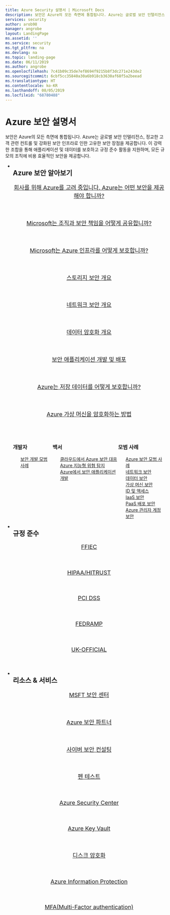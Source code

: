 ```yaml
---
title: Azure Security 설명서 | Microsoft Docs
description: 보안은 Azure의 모든 측면에 통합됩니다. Azure는 글로벌 보안 인텔리전스, 정교한 고객 관련 컨트롤 및 강화된 보안 인프라로 인한 고유한 보안 장점을 제공합니다. 이 강력한 조합을 통해 애플리케이션 및 데이터를 보호하고 규정 준수 활동을 지원하며, 모든 규모의 조직에 비용 효율적인 보안을 제공합니다.
services: security
author: arob98
manager: angrobe
layout: LandingPage
ms.assetid: ''
ms.service: security
ms.tgt_pltfrm: na
ms.devlang: na
ms.topic: landing-page
ms.date: 06/11/2019
ms.author: angrobe
ms.openlocfilehash: 7c41b09c35de7ef8694f9215b8f3dc271e243de2
ms.sourcegitcommit: 6cbf5cc35840a30a6b918cb3630af68f5a2beead
ms.translationtype: HT
ms.contentlocale: ko-KR
ms.lasthandoff: 08/05/2019
ms.locfileid: "68780488"
---
```

# <a name="azure-security-documentation"></a>Azure 보안 설명서

보안은 Azure의 모든 측면에 통합됩니다. Azure는 글로벌 보안 인텔리전스, 정교한 고객 관련 컨트롤 및 강화된 보안 인프라로 인한 고유한 보안 장점을 제공합니다. 이 강력한 조합을 통해 애플리케이션 및 데이터를 보호하고 규정 준수 활동을 지원하며, 모든 규모의 조직에 비용 효율적인 보안을 제공합니다.

<ul class="cardsFTitle panelContent">
    <li style="-ms-flex: 0 1 100%; flex: 0 1 100%">
        <div class="cardSize">
            <div class="cardPadding" style="padding-bottom: 0;">
                <div class="card">
                    <div class="cardImageOuter">
                        <div class="cardImage">
                            <img alt="" src="https://docs.microsoft.com/media/common/i_overview.svg" data-linktype="external" data-hoverimage="">
                        </div>
                    </div>
                    <div class="cardText">
                        <h2 style="margin-top: 0">Azure 보안 알아보기</h2>
                    </div>
                </div>
            </div>
        </div>
    </li>
</ul>

<ul class="cardsZ panelContent featuredContent">
    <li style="list-style: none;">
        <a href="/azure/security/azure-security">
            <div class="cardSize">
                <div class="cardPadding">
                    <div class="card" style="min-height: 0;padding-bottom: 24px; text-align: center;">
                        <div class="cardText">
                            <p style="font-size: 1.12rem;">회사를 위해 Azure를 고려 중입니다. Azure는 어떤 보안을 제공해야 합니까?</p>
                        </div>
                    </div>
                </div>
            </div>
        </a>
    </li>
    <li style="list-style: none;">
        <a href="https://aka.ms/sharedresponsibility">
            <div class="cardSize">
                <div class="cardPadding">
                    <div class="card" style="min-height: 0;padding-bottom: 24px; text-align: center;">
                        <div class="cardText">
                            <p style="font-size: 1.12rem;">Microsoft는 조직과 보안 책임을 어떻게 공유합니까?</p>
                        </div>
                    </div>
                </div>
            </div>
        </a>
    </li>
    <li style="list-style: none;">
        <a href="/azure/security/fundamentals/infrastructure">
            <div class="cardSize">
                <div class="cardPadding">
                    <div class="card" style="min-height: 0;padding-bottom: 24px; text-align: center;">
                        <div class="cardText">
                            <p style="font-size: 1.12rem;">Microsoft는 Azure 인프라를 어떻게 보호합니까?</p>
                        </div>
                    </div>
                </div>
            </div>
        </a>
    </li>
    <li style="list-style: none;">
        <a href="/azure/security/security-storage-overview">
            <div class="cardSize">
                <div class="cardPadding">
                    <div class="card" style="min-height: 0;padding-bottom: 24px; text-align: center;">
                        <div class="cardText">
                            <p style="font-size: 1.12rem;">스토리지 보안 개요</p>
                        </div>
                    </div>
                </div>
            </div>
        </a>
    </li>
    <li style="list-style: none;">
        <a href="/azure/security/security-network-overview">
            <div class="cardSize">
                <div class="cardPadding">
                    <div class="card" style="min-height: 0;padding-bottom: 24px; text-align: center;">
                        <div class="cardText">
                            <p style="font-size: 1.12rem;">네트워크 보안 개요</p>
                        </div>
                    </div>
                </div>
            </div>
        </a>
    </li>
    <li style="list-style: none;">
        <a href="/azure/security/security-azure-encryption-overview">
            <div class="cardSize">
                <div class="cardPadding">
                    <div class="card" style="min-height: 0;padding-bottom: 24px; text-align: center;">
                        <div class="cardText">
                            <p style="font-size: 1.12rem;">데이터 암호화 개요</p>
                        </div>
                    </div>
                </div>
            </div>
        </a>
    </li>
    <li style="list-style: none;">
        <a href="/azure/security/develop">
            <div class="cardSize">
                <div class="cardPadding">
                    <div class="card" style="min-height: 0;padding-bottom: 24px; text-align: center;">
                        <div class="cardText">
                            <p style="font-size: 1.12rem;">보안 애플리케이션 개발 및 배포</p>
                        </div>
                    </div>
                </div>
            </div>
        </a>
    </li>
    <li style="list-style: none;">
        <a href="/azure/security/fundamentals/encryption-atrest">
            <div class="cardSize">
                <div class="cardPadding">
                    <div class="card" style="min-height: 0;padding-bottom: 24px; text-align: center;">
                        <div class="cardText">
                            <p style="font-size: 1.12rem;">Azure는 저장 데이터를 어떻게 보호합니까?</p>
                        </div>
                    </div>
                </div>
            </div>
        </a>
    </li>
    <li style="list-style: none;">
        <a href="/azure/security/azure-security-disk-encryption">
            <div class="cardSize">
                <div class="cardPadding">
                    <div class="card" style="min-height: 0;padding-bottom: 24px; text-align: center;">
                        <div class="cardText">
                            <p style="font-size: 1.12rem;">Azure 가상 머신을 암호화하는 방법</p>
                        </div>
                    </div>
                </div>
            </div>
        </a>
    </li>
</ul>

<ul class="cardsL panelContent singlePanelContent" style="display:flex!important;">
    <li style="list-style: none;">
        <div class="cardSize">
            <div class="cardPadding">
                <div class="card">
                    <div class="cardText">
                        <div class="ico64Link"><img src="https://docs.microsoft.com/media/common/i_code-samples.svg" alt="" /></div>
                        <h3>개발자</h3>
                        <ul class="noBullet">
                            <li style="list-style: none;">
                                <a class="barLink" href="/azure/security/develop/secure-dev-overview">보안 개발 모범 사례</a>
                            </li>
                        </ul>
                    </div>
                </div>
            </div>
        </div>
    </li>
    <li style="list-style: none;">
        <div class="cardSize">
            <div class="cardPadding">
                <div class="card">
                    <div class="cardText">
                        <div class="ico64Link"><img src="https://docs.microsoft.com/media/common/i_article.svg" alt="" /></div>
                        <h3>백서</h3>
                        <ul class="noBullet">
                            <li style="list-style: none;">
                                <a class="barLink" href="https://aka.ms/SecurityResponsepaper">클라우드에서 Azure 보안 대응</a>
                            </li>
                            <li style="list-style: none;">
                                <a class="barLink" href="/azure/security/fundamentals/threat-detection">Azure 지능형 위협 탐지</a>
                            </li>
                            <li style="list-style: none;">
                                <a class="barLink" href="/azure/security/fundamentals/abstract-network-security>Azure network security"</a>
                            </li>
                            <li style="list-style: none;">
                                <a class="barLink" href="/azure/security/fundamentals/abstract-develop-secure-apps">Azure에서 보안 애플리케이션 개발</a>
                            </li>
                        </ul>
                    </div>
                </div>
            </div>
        </div>
    </li>
    <li style="list-style: none;">
        <div class="cardSize">
            <div class="cardPadding">
                <div class="card">
                    <div class="cardText">
                        <div class="ico64Link"><img src="https://docs.microsoft.com/media/common/i_guidelines.svg" alt="" /></div>
                        <h3>모범 사례</h3>
                        <ul class="noBullet">
                            <li style="list-style: none;">
                                <a class="barLink" href="https://azure.microsoft.com/resources/security-best-practices-for-azure-solutions/">Azure 보안 모범 사례</a>
                            </li>
                            <li style="list-style: none;">
                                <a class="barLink" href="/azure/security/fundamentals/network-best-practices">네트워크 보안</a>
                            </li>
                            <li style="list-style: none;">
                                <a class="barLink" href="/azure/security/fundamentals/data-encryption-best-practices">데이터 보안</a>
                            </li>
                            <li style="list-style: none;">
                                <a class="barLink" href="/azure/security/azure-security-best-practices-vms">가상 머신 보안</a>
                            </li>
                            <li style="list-style: none;">
                                <a class="barLink" href="/azure/security/fundamentals/identity-management-best-practices">ID 및 액세스</a>
                            </li>
                            <li style="list-style: none;">
                                <a class="barLink" href="/azure/security/fundamentals/iaas">IaaS 보안</a>
                            </li>
                            <li style="list-style: none;">
                                <a class="barLink" href="/azure/security/security-paas-deployments">PaaS 배포 보안</a>
                            </li>
                            <li style="list-style: none;">
                                <a class="barLink" href="/azure/security/fundamentals/global-admin">Azure 관리자 계정 보안</a>
                            </li>
                        </ul>
                    </div>
                </div>
            </div>
        </div>
    </li>
</ul>

<ul class="cardsFTitle panelContent">
    <li style="-ms-flex: 0 1 100%; flex: 0 1 100%">
        <div class="cardSize">
            <div class="cardPadding" style="padding-bottom: 0;">
                <div class="card">
                    <div class="cardImageOuter">
                        <div class="cardImage">
                            <img alt="" src="https://docs.microsoft.com/media/common/i_cloud-security.svg" data-linktype="external" data-hoverimage="">
                        </div>
                    </div>
                    <div class="cardText">
                        <h2 style="margin-top: 0">규정 준수</h2>
                    </div>
                </div>
            </div>
        </div>
    </li>
</ul>

<ul class="panelContent cardsZ">
    <li style="list-style: none;">
        <a href="/azure/security/blueprints/financial-services-regulated-workloads">
            <div class="cardSize">
                <div class="cardPadding">
                    <div class="card" style="min-height: 0;padding-bottom: 24px; text-align: center;">
                        <div class="cardText">
                            <p style="font-size: 1.12rem;">FFIEC</p>
                        </div>
                    </div>
                </div>
            </div>
        </a>
    </li>
    <li style="list-style: none;">
        <a href="/azure/security/blueprints/azure-health">
            <div class="cardSize">
                <div class="cardPadding">
                    <div class="card" style="min-height: 0;padding-bottom: 24px; text-align: center;">
                        <div class="cardText">
                            <p style="font-size: 1.12rem;">HIPAA/HITRUST</p>
                        </div>
                    </div>
                </div>
            </div>
        </a>
    </li>
    <li style="list-style: none;">
        <a href="/azure/security/blueprints/payment-processing-blueprint">
            <div class="cardSize">
                <div class="cardPadding">
                    <div class="card" style="min-height: 0;padding-bottom: 24px; text-align: center;">
                        <div class="cardText">
                            <p style="font-size: 1.12rem;">PCI DSS</p>
                        </div>
                    </div>
                </div>
            </div>
        </a>
    </li>
    <li style="list-style: none;">
        <a href="/azure/security/blueprints/fedramp">
            <div class="cardSize">
                <div class="cardPadding">
                    <div class="card" style="min-height: 0;padding-bottom: 24px; text-align: center;">
                        <div class="cardText">
                            <p style="font-size: 1.12rem;">FEDRAMP</p>
                        </div>
                    </div>
                </div>
            </div>
        </a>
    </li>
    <li style="list-style: none;">
        <a href="/azure/security/blueprints/uk-official-three-tier-applications-overview">
            <div class="cardSize">
                <div class="cardPadding">
                    <div class="card" style="min-height: 0;padding-bottom: 24px; text-align: center;">
                        <div class="cardText">
                            <p style="font-size: 1.12rem;">UK-OFFICIAL</p>
                        </div>
                    </div>
                </div>
            </div>
        </a>
    </li>
</ul>

<ul class="cardsFTitle panelContent">
    <li style="-ms-flex: 0 1 100%; flex: 0 1 100%">
        <div class="cardSize">
            <div class="cardPadding" style="padding-bottom: 0;">
                <div class="card">
                    <div class="cardImageOuter">
                        <div class="cardImage">
                            <img alt="" src="https://docs.microsoft.com/media/common/i_best-practices.svg" data-linktype="external" data-hoverimage="">
                        </div>
                    </div>
                    <div class="cardText">
                        <h2 style="margin-top: 0">리소스 &amp; 서비스</h2>
                    </div>
                </div>
            </div>
        </div>
    </li>
</ul>

<ul class="panelContent cardsZ">
    <li style="list-style: none;">
        <a href="https://www.microsoft.com/en-us/trustcenter/">
            <div class="cardSize">
                <div class="cardPadding">
                    <div class="card" style="min-height: 0;padding-bottom: 24px; text-align: center;">
                        <div class="cardText">
                            <p style="font-size: 1.12rem;">MSFT 보안 센터</p>
                        </div>
                    </div>
                </div>
            </div>
        </a>
    </li>
    <li style="list-style: none;">
        <a href="https://azuremarketplace.microsoft.com/en-us/marketplace/apps?search=security&page=1">
            <div class="cardSize">
                <div class="cardPadding">
                    <div class="card" style="min-height: 0;padding-bottom: 24px; text-align: center;">
                        <div class="cardText">
                            <p style="font-size: 1.12rem;">Azure 보안 파트너</p>
                        </div>
                    </div>
                </div>
            </div>
        </a>
    </li>
    <li style="list-style: none;">
        <a href="/azure/security/fundamentals/cyber-services">
            <div class="cardSize">
                <div class="cardPadding">
                    <div class="card" style="min-height: 0;padding-bottom: 24px; text-align: center;">
                        <div class="cardText">
                            <p style="font-size: 1.12rem;">사이버 보안 컨설팅</p>
                        </div>
                    </div>
                </div>
            </div>
        </a>
    </li>
    <li style="list-style: none;">
        <a href="/azure/security/fundamentals/pen-testing">
            <div class="cardSize">
                <div class="cardPadding">
                    <div class="card" style="min-height: 0;padding-bottom: 24px; text-align: center;">
                        <div class="cardText">
                            <p style="font-size: 1.12rem;">펜 테스트</p>
                        </div>
                    </div>
                </div>
            </div>
        </a>
    </li>
    <li style="list-style: none;">
        <a href="/azure/security-center/">
            <div class="cardSize">
                <div class="cardPadding">
                    <div class="card" style="min-height: 0;padding-bottom: 24px; text-align: center;">
                        <div class="cardText">
                            <p style="font-size: 1.12rem;">Azure Security Center</p>
                        </div>
                    </div>
                </div>
            </div>
        </a>
    </li>
    <li style="list-style: none;">
        <a href="/azure/key-vault/">
            <div class="cardSize">
                <div class="cardPadding">
                    <div class="card" style="min-height: 0;padding-bottom: 24px; text-align: center;">
                        <div class="cardText">
                            <p style="font-size: 1.12rem;">Azure Key Vault</p>
                        </div>
                    </div>
                </div>
            </div>
        </a>
    </li>
    <li style="list-style: none;">
        <a href="/azure/security/azure-security-disk-encryption">
            <div class="cardSize">
                <div class="cardPadding">
                    <div class="card" style="min-height: 0;padding-bottom: 24px; text-align: center;">
                        <div class="cardText">
                            <p style="font-size: 1.12rem;">디스크 암호화</p>
                        </div>
                    </div>
                </div>
            </div>
        </a>
    </li>
    <li style="list-style: none;">
        <a href="/azure/information-protection/what-is-information-protection">
            <div class="cardSize">
                <div class="cardPadding">
                    <div class="card" style="min-height: 0;padding-bottom: 24px; text-align: center;">
                        <div class="cardText">
                            <p style="font-size: 1.12rem;">Azure Information Protection</p>
                        </div>
                    </div>
                </div>
            </div>
        </a>
    </li>
    <li style="list-style: none;">
        <a href="/azure/multi-factor-authentication/">
            <div class="cardSize">
                <div class="cardPadding">
                    <div class="card" style="min-height: 0;padding-bottom: 24px; text-align: center;">
                        <div class="cardText">
                            <p style="font-size: 1.12rem;">MFA(Multi-Factor authentication)</p>
                        </div>
                    </div>
                </div>
            </div>
        </a>
    </li>
</ul>

